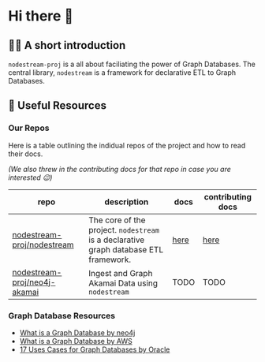 # Hi there 👋

## 🙋‍♀️ A short introduction 
`nodestream-proj` is a all about faciliating the power of Graph Databases. The central library, `nodestream` is a framework for declarative ETL to Graph Databases.  

## 📖 Useful Resources

### Our Repos
Here is a table outlining the indidual repos of the project and how to read their docs. 

_(We also threw in the contributing docs for that repo in case you are interested 😉)_


| repo                                                                            	| description                                                                          	| docs                                                  	| contributing docs                                                  	|
|---------------------------------------------------------------------------------	|--------------------------------------------------------------------------------------	|-------------------------------------------------------	|--------------------------------------------------------------------	|
| [nodestream-proj/nodestream](https://github.com/nodestream-proj/nodestream)     	| The core of the project. `nodestream` is a declarative graph database ETL framework. 	| [here](https://nodestream-proj.github.io/nodestream/) 	| [here](https://nodestream-proj.github.io/nodestream/contributing/) 	|
| [nodestream-proj/neo4j-akamai](https://github.com/nodestream-proj/neo4j-akamai) 	| Ingest and Graph Akamai Data using `nodestream`                                      	| TODO                                                  	| TODO                                                               	|
### Graph Database Resources
- [What is a Graph Database by neo4j](https://neo4j.com/developer/graph-database/)
- [What is a Graph Database by AWS](https://aws.amazon.com/nosql/graph/)
- [17 Uses Cases for Graph Databases by Oracle](https://www.oracle.com/a/ocom/docs/graph-database-use-cases-ebook.pdf)
